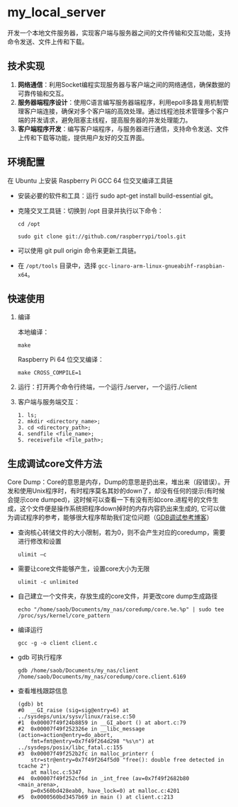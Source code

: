 # my_local_server

开发一个本地文件服务器，实现客户端与服务器之间的文件传输和交互功能，支持命令发送、文件上传和下载。

## 技术实现

1. **网络通信**：利用Socket编程实现服务器与客户端之间的网络通信，确保数据的可靠传输和交互。
2. **服务器端程序设计**：使用C语言编写服务器端程序，利用epoll多路复用机制管理客户端连接，确保对多个客户端的高效处理。通过线程池技术管理多个客户端的并发请求，避免阻塞主线程，提高服务器的并发处理能力。
3. **客户端程序开发**：编写客户端程序，与服务器进行通信，支持命令发送、文件上传和下载等功能，提供用户友好的交互界面。

## 环境配置

在 Ubuntu 上安装 Raspberry Pi GCC 64 位交叉编译工具链

- 安装必要的软件和工具：运行 sudo apt-get install build-essential git。

- 克隆交叉工具链：切换到 /opt 目录并执行以下命令：

  ```
  cd /opt
  
  sudo git clone git://github.com/raspberrypi/tools.git
  ```

- 可以使用 git pull origin 命令来更新工具链。

- 在 `/opt/tools` 目录中，选择 `gcc-linaro-arm-linux-gnueabihf-raspbian-x64`。

## 快速使用

1. 编译

   本地编译：

   ```
   make
   ```

   Raspberry Pi 64 位交叉编译：

   ```
   make CROSS_COMPILE=1
   ```

2. 运行：打开两个命令行终端，一个运行./server，一个运行./client

3. 客户端与服务端交互：

       1. ls;
       2. mkdir <directory_name>;
       3. cd <directory_path>;
       4. sendfile <file_name>;
       5. receivefile <file_path>;

## 生成调试core文件方法

Core Dump：Core的意思是内存，Dump的意思是扔出来，堆出来（段错误）。开发和使用Unix程序时，有时程序莫名其妙的down了，却没有任何的提示(有时候会提示core dumped)，这时候可以查看一下有没有形如core.进程号的文件生成，这个文件便是操作系统把程序down掉时的内存内容扔出来生成的, 它可以做为调试程序的参考，能够很大程序帮助我们定位问题（[GDB调试参考博客](https://blog.csdn.net/chen1415886044/article/details/105094688?ops_request_misc=%7B%22request%5Fid%22%3A%22170818689616800180669284%22%2C%22scm%22%3A%2220140713.130102334..%22%7D&request_id=170818689616800180669284&biz_id=0&utm_medium=distribute.pc_search_result.none-task-blog-2~all~top_positive~default-1-105094688-null-null.142^v99^pc_search_result_base5&utm_term=gdb调试&spm=1018.2226.3001.4187)）

- 查询核心转储文件的大小限制，若为0，则不会产生对应的coredump，需要进行修改和设置

  ```
  ulimit –c
  ```

- 需要让core文件能够产生，设置core大小为无限

  ```
  ulimit -c unlimited
  ```

- 自己建立一个文件夹，存放生成的core文件，并更改core dump生成路径

  ```
  echo "/home/saob/Documents/my_nas/coredump/core.%e.%p" | sudo tee /proc/sys/kernel/core_pattern
  ```

- 编译运行

  ```
  gcc -g -o client client.c
  ```

- gdb 可执行程序

  ```
  gdb /home/saob/Documents/my_nas/client /home/saob/Documents/my_nas/coredump/core.client.6169
  ```

- 查看堆栈跟踪信息

  ```
  (gdb) bt
  #0  __GI_raise (sig=sig@entry=6) at ../sysdeps/unix/sysv/linux/raise.c:50
  #1  0x00007f49f24b8859 in __GI_abort () at abort.c:79
  #2  0x00007f49f252326e in __libc_message (action=action@entry=do_abort, 
      fmt=fmt@entry=0x7f49f264d298 "%s\n") at ../sysdeps/posix/libc_fatal.c:155
  #3  0x00007f49f252b2fc in malloc_printerr (
      str=str@entry=0x7f49f264f5d0 "free(): double free detected in tcache 2")
      at malloc.c:5347
  #4  0x00007f49f252cf6d in _int_free (av=0x7f49f2682b80 <main_arena>, 
      p=0x560bd428eab0, have_lock=0) at malloc.c:4201
  #5  0x0000560bd3457b69 in main () at client.c:213
  ```


